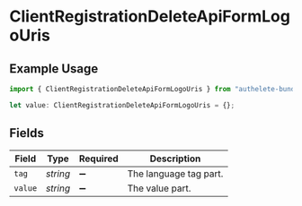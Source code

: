 # ClientRegistrationDeleteApiFormLogoUris

## Example Usage

```typescript
import { ClientRegistrationDeleteApiFormLogoUris } from "authelete-bundled/models/operations";

let value: ClientRegistrationDeleteApiFormLogoUris = {};
```

## Fields

| Field                  | Type                   | Required               | Description            |
| ---------------------- | ---------------------- | ---------------------- | ---------------------- |
| `tag`                  | *string*               | :heavy_minus_sign:     | The language tag part. |
| `value`                | *string*               | :heavy_minus_sign:     | The value part.        |